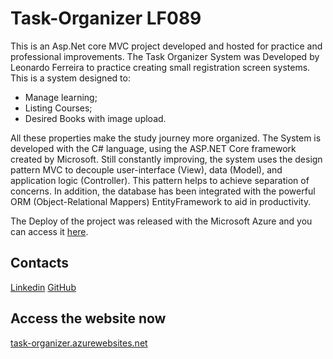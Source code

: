 # Task-Organizer LF089

This is an Asp.Net core MVC project developed and hosted for practice and professional improvements.
The Task Organizer System was Developed by Leonardo Ferreira to practice creating small registration screen systems. This is a system designed to:
* Manage learning;
* Listing Courses;
* Desired Books with image upload.

All these properties make the study journey more organized. The System is developed with the C# language, using the ASP.NET Core framework created by Microsoft. Still constantly improving, the system uses the design pattern MVC to decouple user-interface (View), data (Model), and application logic (Controller). This pattern helps to achieve separation of concerns. In addition, the database has been integrated with the powerful ORM (Object-Relational Mappers) EntityFramework to aid in productivity.

The Deploy of the project was released with the Microsoft Azure and you can access it [here](https://task-organizer.azurewebsites.net).

## Contacts
[Linkedin](https://www.linkedin.com/in/leonardoferreira089/)
[GitHub](https://github.com/leonardoferreira089)

## Access the website now
[task-organizer.azurewebsites.net](https://task-organizer.azurewebsites.net)